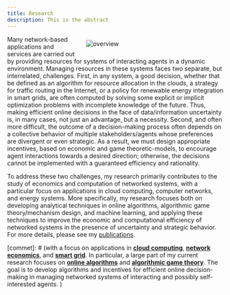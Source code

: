 ```yaml
---
title: Research
description: This is the abstract
---
```


<a id="research_overview"></a>


<img src="/img/overview.png" style="max-width:30%; min-width:300px; float: right; margin:10px 20px" alt="overview"/>

Many network-based applications and services are carried out by providing resources for systems of interacting  agents in a dynamic environment. Managing resources in these systems faces two separate, but interrelated, challenges. First, in any system, a good decision, whether that be defined as an algorithm for resource allocation in the clouds, a strategy for traffic routing in the Internet, or a policy for renewable energy integration in smart grids, are often computed by solving some explicit or implicit optimization problems with incomplete knowledge of the future. Thus,  making efficient online decisions in the face of data/information uncertainty is, in many cases, not just an advantage, but a necessity. Second, and often more difficult, the outcome of a decision-making process often depends on a collective behavior of multiple stakeholders/agents whose preferences are divergent or even strategic. As a result, we must design appropriate incentives, based on economic and game theoretic-models, to encourage agent interactions towards a desired direction; otherwise, the  decisions cannot be implemented with a guaranteed efficiency and rationality. 


To address these two challenges, my research primarily contributes to the study of economics and computation of networked systems, with a particular focus on applications in cloud computing, computer networks, and energy systems.  More specifically, my research focuses both on developing analytical techniques in online algorithms, algorithmic game theory/mechanism design, and machine learning, and applying these techniques to improve the economic and computational efficiency of networked systems in the presence of uncertainty and strategic behavior. For more details, please see my [publications](/publications). 



[commet]: # (with a focus on applications in [**cloud computing**](/research/#cloud_computing), [**network economics**](/research/#networking), and [**smart grid**](/research/#smart_grid). In particular, a large part of my current research focuses on [**online algorithms**](/research/#online_algorithms) and [**algorithmic game theory**](/research/#mechanism_design). The goal is to develop algorithms and incentives for efficient online decision-making in managing networked systems of interacting and possibly self-interested agents. ) 


[comment]: # (I believe that solutions to alleviate or resolve these research challenges provide insights into how to tackle many societal challenges such as computing efficiency, cyber security, energy sustainability, traffic congestion, and climate change, etc. e.g., random job arrivals in cloud computing or volatile renewable energy generation in energy systems. The design of economic incentives, termed as mechanism design, sits at the intersection of artificial intelligence and economics, and has led to transformative applications in various domains such as online advertising and on-demand service platforms. My research)

[comment]: # (For examples, how incentives influence the behavior of self-interested agents, and thus the peformance of online decisions? how online decisions influence the outcome of incentives if there exist zero knowledge of future information? )
